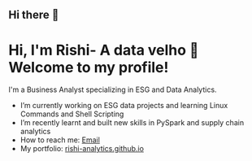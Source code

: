 ## Hi there 👋

# Hi, I'm Rishi- A data velho 👋 Welcome to my profile!

I'm a Business Analyst specializing in ESG and Data Analytics.

- I’m currently working on ESG data projects and learning Linux Commands and Shell Scripting
- I’m recently learnt and built new skills in PySpark and supply chain analytics
- How to reach me: [Email](mailto:youremail@example.com)
- My portfolio: [rishi-analytics.github.io](https://rishi-analytics.github.io/)
